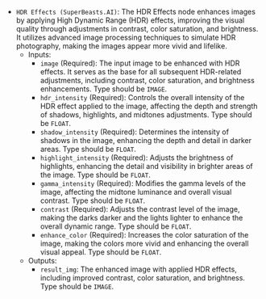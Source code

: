 - `HDR Effects (SuperBeasts.AI)`: The HDR Effects node enhances images by applying High Dynamic Range (HDR) effects, improving the visual quality through adjustments in contrast, color saturation, and brightness. It utilizes advanced image processing techniques to simulate HDR photography, making the images appear more vivid and lifelike.
    - Inputs:
        - `image` (Required): The input image to be enhanced with HDR effects. It serves as the base for all subsequent HDR-related adjustments, including contrast, color saturation, and brightness enhancements. Type should be `IMAGE`.
        - `hdr_intensity` (Required): Controls the overall intensity of the HDR effect applied to the image, affecting the depth and strength of shadows, highlights, and midtones adjustments. Type should be `FLOAT`.
        - `shadow_intensity` (Required): Determines the intensity of shadows in the image, enhancing the depth and detail in darker areas. Type should be `FLOAT`.
        - `highlight_intensity` (Required): Adjusts the brightness of highlights, enhancing the detail and visibility in brighter areas of the image. Type should be `FLOAT`.
        - `gamma_intensity` (Required): Modifies the gamma levels of the image, affecting the midtone luminance and overall visual contrast. Type should be `FLOAT`.
        - `contrast` (Required): Adjusts the contrast level of the image, making the darks darker and the lights lighter to enhance the overall dynamic range. Type should be `FLOAT`.
        - `enhance_color` (Required): Increases the color saturation of the image, making the colors more vivid and enhancing the overall visual appeal. Type should be `FLOAT`.
    - Outputs:
        - `result_img`: The enhanced image with applied HDR effects, including improved contrast, color saturation, and brightness. Type should be `IMAGE`.

